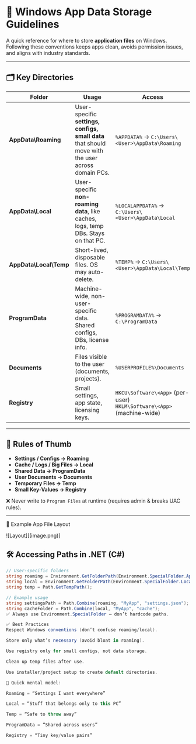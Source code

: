 # 📂 Windows App Data Storage Guidelines

A quick reference for where to store **application files** on Windows.  
Following these conventions keeps apps clean, avoids permission issues, and aligns with industry standards.

---

## 🗂 Key Directories

| Folder | Usage | Access |
|--------|-------|--------|
| **AppData\Roaming** | User-specific **settings, configs, small data** that should move with the user across domain PCs. | `%APPDATA%` → `C:\Users\<User>\AppData\Roaming` |
| **AppData\Local** | User-specific **non-roaming data**, like caches, logs, temp DBs. Stays on that PC. | `%LOCALAPPDATA%` → `C:\Users\<User>\AppData\Local` |
| **AppData\Local\Temp** | Short-lived, disposable files. OS may auto-delete. | `%TEMP%` → `C:\Users\<User>\AppData\Local\Temp` |
| **ProgramData** | Machine-wide, non-user-specific data. Shared configs, DBs, license info. | `%PROGRAMDATA%` → `C:\ProgramData` |
| **Documents** | Files visible to the user (documents, projects). | `%USERPROFILE%\Documents` |
| **Registry** | Small settings, app state, licensing keys. | `HKCU\Software\<App>` (per-user)<br>`HKLM\Software\<App>` (machine-wide) |

---

## 🔑 Rules of Thumb

- **Settings / Configs → Roaming**  
- **Cache / Logs / Big Files → Local**  
- **Shared Data → ProgramData**  
- **User Documents → Documents**  
- **Temporary Files → Temp**  
- **Small Key-Values → Registry**

❌ Never write to `Program Files` at runtime (requires admin & breaks UAC rules).

---

📌 Example App File Layout

![Layout][(image.png)]

## 🛠 Accessing Paths in .NET (C#)

```csharp
// User-specific folders
string roaming = Environment.GetFolderPath(Environment.SpecialFolder.ApplicationData);
string local = Environment.GetFolderPath(Environment.SpecialFolder.LocalApplicationData);
string temp = Path.GetTempPath();

// Example usage
string settingsPath = Path.Combine(roaming, "MyApp", "settings.json");
string cacheFolder = Path.Combine(local, "MyApp", "cache");
✅ Always use Environment.SpecialFolder — don’t hardcode paths.

✅ Best Practices
Respect Windows conventions (don’t confuse roaming/local).

Store only what’s necessary (avoid bloat in roaming).

Use registry only for small configs, not data storage.

Clean up temp files after use.

Use installer/project setup to create default directories.

📖 Quick mental model:

Roaming = “Settings I want everywhere”

Local = “Stuff that belongs only to this PC”

Temp = “Safe to throw away”

ProgramData = “Shared across users”

Registry = “Tiny key/value pairs”

